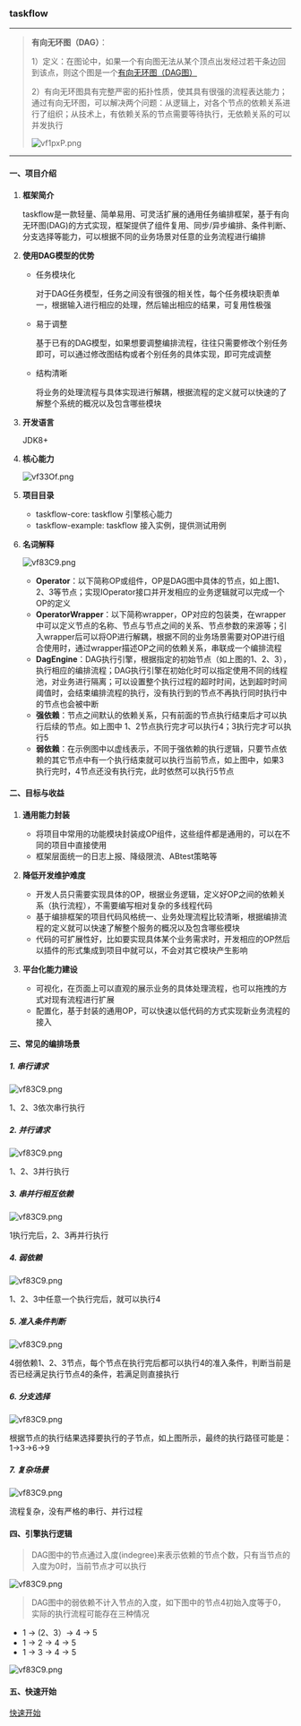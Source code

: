 ### taskflow
---
>**有向无环图（DAG）**：
>
>1）定义：在图论中，如果一个有向图无法从某个顶点出发经过若干条边回到该点，则这个图是一个[有向无环图（DAG图）](https://baike.baidu.com/item/%E6%9C%89%E5%90%91%E6%97%A0%E7%8E%AF%E5%9B%BE/10972513)
>
>2）有向无环图具有完整严密的拓扑性质，使其具有很强的流程表达能力；通过有向无环图，可以解决两个问题：从逻辑上，对各个节点的依赖关系进行了组织；从技术上，有依赖关系的节点需要等待执行，无依赖关系的可以并发执行
>
>   ![vf1pxP.png](https://s1.ax1x.com/2022/08/29/vfYJvn.png)

---

#### 一、项目介绍
1. **框架简介**

    taskflow是一款轻量、简单易用、可灵活扩展的通用任务编排框架，基于有向无环图(DAG)的方式实现，框架提供了组件复用、同步/异步编排、条件判断、分支选择等能力，可以根据不同的业务场景对任意的业务流程进行编排

2. **使用DAG模型的优势**
   * 任务模块化

        对于DAG任务模型，任务之间没有很强的相关性，每个任务模块职责单一，根据输入进行相应的处理，然后输出相应的结果，可复用性极强
   * 易于调整

        基于已有的DAG模型，如果想要调整编排流程，往往只需要修改个别任务即可，可以通过修改图结构或者个别任务的具体实现，即可完成调整
   * 结构清晰

        将业务的处理流程与具体实现进行解耦，根据流程的定义就可以快速的了解整个系统的概况以及包含哪些模块

3. **开发语言**

   JDK8+
   
4. **核心能力**

    ![vf33Of.png](https://s1.ax1x.com/2022/09/06/v77QmT.png)
5. **项目目录**
   * taskflow-core: taskflow 引擎核心能力
   * taskflow-example: taskflow 接入实例，提供测试用例

6. **名词解释**

    ![vf83C9.png](https://s1.ax1x.com/2022/09/06/v774HS.png)
   * **Operator**：以下简称OP或组件，OP是DAG图中具体的节点，如上图1、2、3等节点；实现IOperator接口并开发相应的业务逻辑就可以完成一个OP的定义
   * **OperatorWrapper**：以下简称wrapper，OP对应的包装类，在wrapper中可以定义节点的名称、节点与节点之间的关系、节点参数的来源等；引入wrapper后可以将OP进行解耦，根据不同的业务场景需要对OP进行组合使用时，通过wrapper描述OP之间的依赖关系，串联成一个编排流程
   * **DagEngine**：DAG执行引擎，根据指定的初始节点（如上图的1、2、3），执行相应的编排流程；DAG执行引擎在初始化时可以指定使用不同的线程池，对业务进行隔离；可以设置整个执行过程的超时时间，达到超时时间阈值时，会结束编排流程的执行，没有执行到的节点不再执行同时执行中的节点也会被中断
   * **强依赖**：节点之间默认的依赖关系，只有前面的节点执行结束后才可以执行后续的节点。如上图中 1、2节点执行完才可以执行4；3执行完才可以执行5
   * **弱依赖**：在示例图中以虚线表示，不同于强依赖的执行逻辑，只要节点依赖的其它节点中有一个执行结束就可以执行当前节点，如上图中，如果3执行完时，4节点还没有执行完，此时依然可以执行5节点

#### 二、目标与收益
1. **通用能力封装**

   * 将项目中常用的功能模块封装成OP组件，这些组件都是通用的，可以在不同的项目中直接使用
   * 框架层面统一的日志上报、降级限流、ABtest策略等
2. **降低开发维护难度**

   * 开发人员只需要实现具体的OP，根据业务逻辑，定义好OP之间的依赖关系（执行流程），不需要编写相对复杂的多线程代码
   * 基于编排框架的项目代码风格统一、业务处理流程比较清晰，根据编排流程的定义就可以快速了解整个服务的概况以及包含哪些模块
   * 代码的可扩展性好，比如要实现具体某个业务需求时，开发相应的OP然后以插件的形式集成到项目中就可以，不会对其它模块产生影响
3. **平台化能力建设**

   * 可视化，在页面上可以直观的展示业务的具体处理流程，也可以拖拽的方式对现有流程进行扩展
   * 配置化，基于封装的通用OP，可以快速以低代码的方式实现新业务流程的接入

#### 三、常见的编排场景

##### 1. 串行请求
![vf83C9.png](https://s1.ax1x.com/2022/08/31/v4QAeO.png)

1、2、3依次串行执行
##### 2. 并行请求
![vf83C9.png](https://s1.ax1x.com/2022/08/31/v4lPhj.png)

1、2、3并行执行
##### 3. 串并行相互依赖
![vf83C9.png](https://s1.ax1x.com/2022/09/07/vHJ1Nn.png)

1执行完后，2、3再并行执行 
##### 4. 弱依赖
![vf83C9.png](https://s1.ax1x.com/2022/08/31/v4QRpR.png)

1、2、3中任意一个执行完后，就可以执行4 
##### 5. 准入条件判断
![vf83C9.png](https://s1.ax1x.com/2022/08/31/v4Qf6x.png)

4弱依赖1、2、3节点，每个节点在执行完后都可以执行4的准入条件，判断当前是否已经满足执行节点4的条件，若满足则直接执行
##### 6. 分支选择
![vf83C9.png](https://s1.ax1x.com/2022/09/06/v7Hn4H.png)

根据节点的执行结果选择要执行的子节点，如上图所示，最终的执行路径可能是：1->3->6->9 
##### 7. 复杂场景
![vf83C9.png](https://s1.ax1x.com/2022/09/06/v7HFjx.png)

流程复杂，没有严格的串行、并行过程 

#### 四、引擎执行逻辑
>DAG图中的节点通过入度(indegree)来表示依赖的节点个数，只有当节点的入度为0时，当前节点才可以执行

![vf83C9.png](https://s1.ax1x.com/2022/09/06/v7HzsP.png)

>DAG图中的弱依赖不计入节点的入度，如下图中的节点4初始入度等于0，实际的执行流程可能存在三种情况
* 1 -> (2、3）-> 4 -> 5
* 1 -> 2 -> 4 -> 5
* 1 -> 3 -> 4 -> 5

![vf83C9.png](https://s1.ax1x.com/2022/09/06/v7Hg54.png)
#### 五、快速开始
[快速开始](./QuickStart.md)